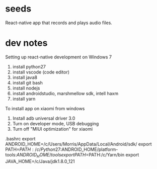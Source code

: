 # seeds

React-native app that records and plays audio files.

# dev notes

Setting up react-native development on Windows 7

1. install python27
2. install vscode (code editor)
3. install java8
4. install git bash
5. install nodejs
6. install androidstudio, marshmellow sdk, intell haxm 
7. install yarn

To install app on xiaomi from windows
1. Install adb universal driver 3.0
2. Turn on developer mode, USB debugging
3. Turn off "MIUI optimization" for xiaomi

.bashrc
export ANDROID_HOME=/c/Users/Morris/AppData/Local/Android/sdk/
export PATH=$PATH:/c/Python27:$ANDROID_HOME/platform-tools:$ANDROID_HOME/tools
export PATH=$PATH:/c/Yarn/bin
export JAVA_HOME=/c/Java/jdk1.8.0_121
